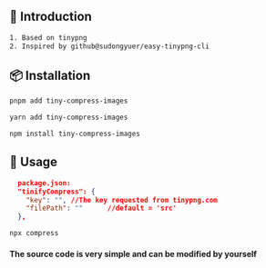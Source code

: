 ## 📖 Introduction

```bash
1. Based on tinypng
2. Inspired by github@sudongyuer/easy-tinypng-cli
```


## 📦 Installation


```bash
pnpm add tiny-compress-images

yarn add tiny-compress-images

npm install tiny-compress-images
```


## 🦄 Usage

```json
  package.json:
  "tinifyCompress": {
    "key": "", //The key requested from tinypng.com
    "filePath": ""      //default = 'src'
  },
```

```bash
npx compress
```

#### The source code is very simple and can be modified by yourself


